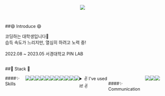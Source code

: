 <p align = "center">
  <img src="https://capsule-render.vercel.app/api?type=venom&height=250&text=E2YunJeong's%20GitHub!&fontSize=60&color=0:00EAD3,100:C9F999&fontColor=E63D90"/>
</p>
<br>

##😄 Introduce 😄
<div style="display:flex; flex-direction:row;">
코딩하는 대학생입니다👋<br>
습득 속도가 느리지만, 열심히 하려고 노력 중!<br>
<br>
2022.08 ~ 2023.05 서경대학교 PIN LAB
</div><br>

##📕 Stack 📕
<div style="display:flex; flex-direction:row;">
####✨ Skills
  <br>
  <img src="https://img.shields.io/badge/c-A8B9CC?style=for-the-badge&logo=c&logoColor=white">
  <img src="https://img.shields.io/badge/c++-00599C?style=for-the-badge&logo=c%2B%2B&logoColor=white">
  <img src="https://img.shields.io/badge/java-007396?style=for-the-badge&logo=OpenJDK&logoColor=white">
  <img src="https://img.shields.io/badge/springboot-6DB33F?style=for-the-badge&logo=springboot&logoColor=white">
  <img src="https://img.shields.io/badge/Postman-FF6C37?style=for-the-badge&logo=postman&logoColor=white">
  <img src="https://img.shields.io/badge/Hibernate-59666C?style=for-the-badge&logo=Hibernate&logoColor=white">
  <img src="https://img.shields.io/badge/MySQL-4479A1?style=for-the-badge&logo=MySQL&logoColor=white">
  <img src="https://img.shields.io/badge/Amazon%20S3-569A31?style=for-the-badge&logo=Amazon%20S3&logoColor=white">
  <img src="https://img.shields.io/badge/Linux-FCC624?style=for-the-badge&logo=linux&logoColor=black">
  <img src="https://img.shields.io/badge/Ubuntu-E95420?style=for-the-badge&logo=ubuntu&logoColor=white">
  <img src="https://img.shields.io/badge/Windows-0078D6?style=for-the-badge&logo=windows&logoColor=white">
  <br>
  <br>
  <details>
    <summary>
      ✌️ I've used it! ✌️
    </summary>
      <img src="https://img.shields.io/badge/python-3776AB?style=for-the-badge&logo=python&logoColor=white">
      <img src="https://img.shields.io/badge/Node.js-339933?style=for-the-badge&logo=Node.js&logoColor=white">
      <img src="https://img.shields.io/badge/HTML5-E34F26?style=for-the-badge&logo=HTML5&logoColor=white">
      <img src="https://img.shields.io/badge/CSS3-1572B6?style=for-the-badge&logo=CSS3&logoColor=white">
      <img src="https://img.shields.io/badge/JavaScript-F7DF1E?style=for-the-badge&logo=JavaScript&logoColor=white">
      <img src="https://img.shields.io/badge/React-61DAFB?style=for-the-badge&logo=React&logoColor=white">
      <img src="https://img.shields.io/badge/Vue.js-35495E?style=for-the-badge&logo=vue.js&logoColor=4FC08D">
      <img src="https://img.shields.io/badge/PostgreSQL-316192?style=for-the-badge&logo=postgresql&logoColor=white">
      <img src="https://img.shields.io/badge/Amazon%20EC2-FF9900?style=for-the-badge&logo=Amazon%20EC2&logoColor=white">
      <img src="https://img.shields.io/badge/docker-%230db7ed.svg?style=for-the-badge&logo=docker&logoColor=white">
      <img src="https://img.shields.io/badge/kubernetes-%23326ce5.svg?style=for-the-badge&logo=kubernetes&logoColor=white">
      <img src="https://img.shields.io/badge/Google%20Analytics-E37400?style=for-the-badge&logo=google%20analytics&logoColor=white">
  </details>
<br>
####✨ Communication
<br>
  <img src="https://img.shields.io/badge/Notion-000000?style=for-the-badge&logo=notion&logoColor=white">
  <img src="https://img.shields.io/badge/Discord-7289DA?style=for-the-badge&logo=discord&logoColor=white">
  <img src="https://img.shields.io/badge/Slack-4A154B?style=for-the-badge&logo=slack&logoColor=white">
</div><br><br>
